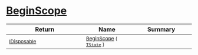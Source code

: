 # [BeginScope](./SimpleConsoleLogger-100664041.md)



| Return | Name | Summary | 
| --- | --- | --- | 
| <sub>[IDisposable](https://docs.microsoft.com/en-us/dotnet/api/System.IDisposable)</sub><img width=200/>| <sub>[BeginScope](./SimpleConsoleLogger-100664041.md) ( [`TState`](./SimpleConsoleLogger-100664041.md) )</sub>| <sub></sub><img width=200/>| <br>


